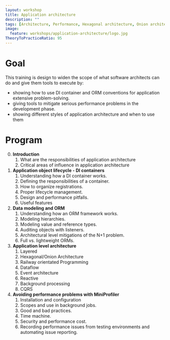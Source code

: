 ```yaml
---
layout: workshop
title: Application architecture
description: ""
tags: [Architecture, Performance, Hexagonal architecture, Onion architecture, Hangfire, Dataflow, ROP, Railway orientated Programming, Event architecture, 4C, Observability, Tracing, Distributed, Scaling, ORM, IoC, NHibernate, MiniProfiler, Polyglot persistence ]
image:
  feature: workshops/application-architecture/logo.jpg
TheoryToPracticeRatio: 95 
---
```


# Goal

This training is design to widen the scope of what software architects can do and give them tools to execute by:

- showing how to use DI container and ORM conventions for application extensive problem-solving. 
- giving tools to mitigate serious performance problems in the development phase.
- showing different styles of application architecture and when to use them

# Program

0. **Introduction**
    1. What are the responsibilities of application architecture
    2. Critical areas of influence in application architecture
1. **Application object lifecycle - DI containers**
    1. Understanding how a DI container works.
    2. Defining the responsibilities of a container.
    3. How to organize registrations.
    4. Proper lifecycle management.
    5. Design and performance pitfalls.
    4. Useful features
2. **Data modeling and ORM** 
    1. Understanding how an ORM framework works.
    2. Modeling hierarchies.
    3. Modeling value and reference types.
    4. Auditing objects with listeners.
    5. Architectural level mitigations of the N+1 problem.
    6. Full vs. lightweight ORMs.
3. **Application level architecture**
    1. Layered
    2. Hexagonal/Onion Architecture
    3. Railway orientated Programming
    4. Dataflow
    5. Event architecture
    6. Reactive
    7. Background processing
    8. CQRS
4. **Avoiding performance problems with MiniProfiler**
    1. Installation and configuration
    2. Scopes and use in background jobs.
    3. Good and bad practices.
    4. Time machine.
    5. Security and performance cost.
    6. Recording performance issues from testing environments and automating issue reporting.